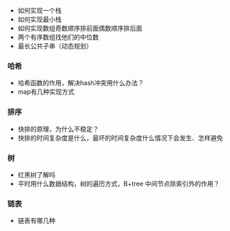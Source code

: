 



+ 如何实现一个栈
+ 如何实现最小栈
+ 如何实现数组奇数顺序排前面偶数顺序排后面
+ 两个有序数组找他们的中位数
+ 最长公共子串（动态规划）



### 哈希

+ 哈希函数的作用，解决hash冲突用什么办法？
+ map有几种实现方式

### 排序

+ 快排的原理，为什么不稳定？
+ 快排的时间复杂度是什么，最坏的时间复杂度什么情况下会发生、怎样避免

### 树

+ 红黑树了解吗
+ 平时用什么数据结构，树的遍历方式，B+tree 中间节点除索引外的作用？

### 链表

+ 链表有哪几种



